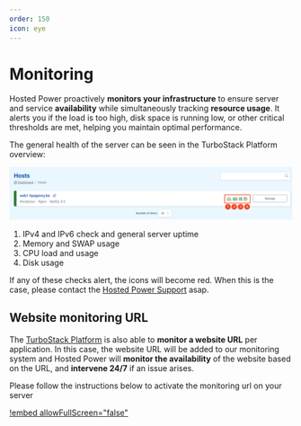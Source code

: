 ```yaml
---
order: 150
icon: eye
---
```

# Monitoring

Hosted Power proactively **monitors your infrastructure** to ensure server and service **availability** while simultaneously tracking **resource usage**. It alerts you if the load is too high, disk space is running low, or other critical thresholds are met, helping you maintain optimal performance.

The general health of the server can be seen in the TurboStack Platform overview:

![TurboStack Platform](../../img/feature/mon/TS_GUI_mon_1.png "TurboStack Platform")

1. IPv4 and IPv6 check and general server uptime
2. Memory and SWAP usage
3. CPU load and usage
4. Disk usage

If any of these checks alert, the icons will become red. When this is the case, please contact the [Hosted Power Support](../../Support/standard_support.md) asap.

## Website monitoring URL

The [TurboStack Platform](https://my.turbostack.app/ "TurboStack Platform") is also able to **monitor a website URL** per application. In this case, the website URL will be added to our monitoring system
and Hosted Power will **monitor the availability** of the website based on the URL, and **intervene 24/7** if an issue arises.

Please follow the instructions below to activate the monitoring url on your server

[!embed allowFullScreen="false"](https://player.vimeo.com/video/1056707252?title=0&amp;byline=0&amp;portrait=0&amp;badge=0&amp;autopause=0&amp;player_id=0&amp;app_id=58479)
